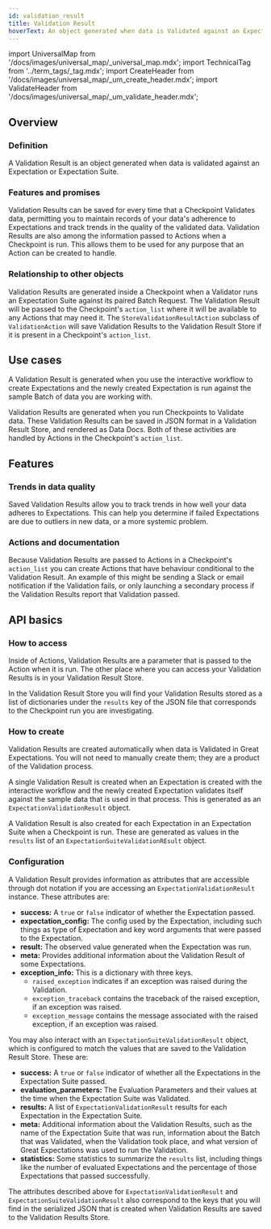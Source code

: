 ```yaml
---
id: validation_result
title: Validation Result
hoverText: An object generated when data is Validated against an Expectation or Expectation Suite.
---
```

import UniversalMap from '/docs/images/universal_map/_universal_map.mdx';
import TechnicalTag from '../term_tags/_tag.mdx';
import CreateHeader from '/docs/images/universal_map/_um_create_header.mdx';
import ValidateHeader from '/docs/images/universal_map/_um_validate_header.mdx';


<UniversalMap setup='inactive' connect='inactive' create='active' validate='active'/> 

## Overview

### Definition

A Validation Result is an object generated when data is validated against an Expectation or Expectation Suite.

### Features and promises

Validation Results can be saved for every time that a Checkpoint Validates data, permitting you to maintain records of your data's adherence to Expectations and track trends in the quality of the validated data.  Validation Results are also among the information passed to Actions when a Checkpoint is run.  This allows them to be used for any purpose that an Action can be created to handle. 

### Relationship to other objects

Validation Results are generated inside a Checkpoint when a Validator runs an Expectation Suite against its paired Batch Request.  The Validation Result will be passed to the Checkpoint's `action_list` where it will be available to any Actions that may need it.  The `StoreValidationResultAction` subclass of `ValidationAction` will save Validation Results to the Validation Result Store if it is present in a Checkpoint's `action_list`.

## Use cases

<CreateHeader/>

A Validation Result is generated when you use the interactive workflow to create Expectations and the newly created Expectation is run against the sample Batch of data you are working with.

<ValidateHeader/>

Validation Results are generated when you run Checkpoints to Validate data.  These Validation Results can be saved in JSON format in a Validation Result Store, and rendered as Data Docs.  Both of these activities are handled by Actions in the Checkpoint's `action_list`.

## Features

### Trends in data quality

Saved Validation Results allow you to track trends in how well your data adheres to Expectations.  This can help you determine if failed Expectations are due to outliers in new data, or a more systemic problem.

### Actions and documentation

Because Validation Results are passed to Actions in a Checkpoint's `action_list` you can create Actions that have behaviour conditional to the Validation Result.  An example of this might be sending a Slack or email notification if the Validation fails, or only launching a secondary process if the Validation Results report that Validation passed.

## API basics

### How to access

Inside of Actions, Validation Results are a parameter that is passed to the Action when it is run.  The other place where you can access your Validation Results is in your Validation Result Store.

In the Validation Result Store you will find your Validation Results stored as a list of dictionaries under the `results` key of the JSON file that corresponds to the Checkpoint run you are investigating.

### How to create

Validation Results are created automatically when data is Validated in Great Expectations.  You will not need to manually create them; they are a product of the Validation process.

A single Validation Result is created when an Expectation is created with the interactive workflow and the newly created Expectation validates itself against the sample data that is used in that process.  This is generated as an `ExpectationValidationResult` object.

A Validation Result is also created for each Expectation in an Expectation Suite when a Checkpoint is run.  These are generated as values in the `results` list of an `ExpectationSuiteValidationREsult` object.

### Configuration

A Validation Result provides information as attributes that are accessible through dot notation if you are accessing an `ExpectationValidationResult` instance.  These attributes are:

- **success:** A `true` or `false` indicator of whether the Expectation passed.
- **expectation_config:** The config used by the Expectation, including such things as type of Expectation and key word arguments that were passed to the Expectation.
- **result:** The observed value generated when the Expectation was run.
- **meta:** Provides additional information about the Validation Result of some Expectations.
- **exception_info:** This is a dictionary with three keys. 
  - `raised_exception` indicates if an exception was raised during the Validation. 
  - `exception_traceback` contains the traceback of the raised exception, if an exception was raised.
  - `exception_message` contains the message associated with the raised exception, if an exception was raised.

You may also interact with an `ExpectationSuiteValidationResult` object, which is configured to match the values that are saved to the Validation Result Store.  These are:

- **success:** A `true` or `false` indicator of whether all the Expectations in the Expectation Suite passed.
- **evaluation_parameters:** The Evaluation Parameters and their values at the time when the Expectation Suite was Validated.
- **results:** A list of `ExpectationValidationResult` results for each Expectation in the Expectation Suite.
- **meta:** Additional information about the Validation Results, such as the name of the Expectation Suite that was run, information about the Batch that was Validated, when the Validation took place, and what version of Great Expectations was used to run the Validation.
- **statistics:** Some statistics to summarize the `results` list, including things like the number of evaluated Expectations and the percentage of those Expectations that passed successfully.

The attributes described above for `ExpectationValidationResult` and `ExpectationSuiteValidationResult` also correspond to the keys that you will find in the serialized JSON that is created when Validation Results are saved to the Validation Results Store.